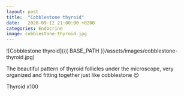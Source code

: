 ```yaml
---
layout: post
title:  "Cobblestone thyroid"
date:   2020-09-12 21:00:00 +0200
categories: Endocrine
image: cobblestone-thyroid.jpg
---
```


![Cobblestone thyroid]({{ BASE_PATH }}/assets/images/cobblestone-thyroid.jpg)


The beautiful pattern of thyroid follicles under the microscope, very organized and fitting together just like cobblestone 😍

Thyroid x100
